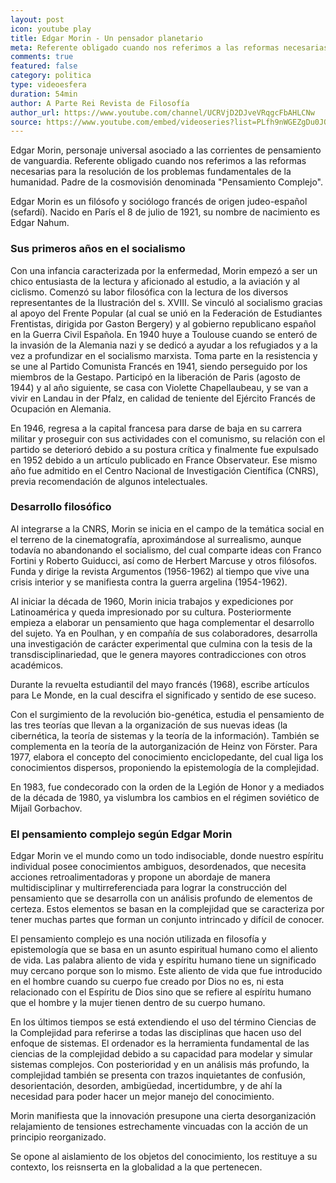 ```yaml
---
layout: post
icon: youtube play
title: Edgar Morin - Un pensador planetario
meta: Referente obligado cuando nos referimos a las reformas necesarias para la resolución de los problemas fundamentales de la humanidad. Padre de la cosmovisión denominada Pensamiento Complejo.
comments: true
featured: false
category: politica
type: videoesfera
duration: 54min
author: A Parte Rei Revista de Filosofía
author_url: https://www.youtube.com/channel/UCRVjD2DJveVRqgcFbAHLCNw
source: https://www.youtube.com/embed/videoseries?list=PLfh9nWGEZgDu0JQbEwZ64HyE9XWGnPafF
---
```


<p class="hyphenate">
	Edgar Morin, personaje universal asociado a las corrientes de pensamiento de vanguardia. Referente obligado cuando nos referimos a las reformas necesarias para la resolución de los problemas fundamentales de la humanidad. Padre de la cosmovisión denominada "Pensamiento Complejo". 
</p>

<p class="hyphenate">
	
Edgar Morin es un filósofo y sociólogo francés de origen judeo-español (sefardí). Nacido en París el 8 de julio de 1921, su nombre de nacimiento es Edgar Nahum.
</p>

<h3>
	

Sus primeros años en el socialismo
</h3>

<p class="hyphenate">
	
Con una infancia caracterizada por la enfermedad, Morin empezó a ser un chico entusiasta de la lectura y aficionado al estudio, a la aviación y al ciclismo. Comenzó su labor filosófica con la lectura de los diversos representantes de la Ilustración del s. XVIII. Se vinculó al socialismo gracias al apoyo del Frente Popular (al cual se unió en la Federación de Estudiantes Frentistas, dirigida por Gaston Bergery) y al gobierno republicano español en la Guerra Civil Española. En 1940 huye a Toulouse cuando se enteró de la invasión de la Alemania nazi y se dedicó a ayudar a los refugiados y a la vez a profundizar en el socialismo marxista. Toma parte en la resistencia y se une al Partido Comunista Francés en 1941, siendo perseguido por los miembros de la Gestapo. Participó en la liberación de Paris (agosto de 1944) y al año siguiente, se casa con Violette Chapellaubeau, y se van a vivir en Landau in der Pfalz, en calidad de teniente del Ejército Francés de Ocupación en Alemania.
</p>

<p class="hyphenate">
	

En 1946, regresa a la capital francesa para darse de baja en su carrera militar y proseguir con sus actividades con el comunismo, su relación con el partido se deterioró debido a su postura crítica y finalmente fue expulsado en 1952 debido a un artículo publicado en France Observateur. Ese mismo año fue admitido en el Centro Nacional de Investigación Científica (CNRS), previa recomendación de algunos intelectuales.
</p>

<h3>
Desarrollo filosófico
</h3>
<p class="hyphenate">
	
Al integrarse a la CNRS, Morin se inicia en el campo de la temática social en el terreno de la cinematografía, aproximándose al surrealismo, aunque todavía no abandonando el socialismo, del cual comparte ideas con Franco Fortini y Roberto Guiducci, así como de Herbert Marcuse y otros filósofos. Funda y dirige la revista Argumentos (1956-1962) al tiempo que vive una crisis interior y se manifiesta contra la guerra argelina (1954-1962).
</p>
<p class="hyphenate">
	

Al iniciar la década de 1960, Morin inicia trabajos y expediciones por Latinoamérica y queda impresionado por su cultura. Posteriormente empieza a elaborar un pensamiento que haga complementar el desarrollo del sujeto. Ya en Poulhan, y en compañía de sus colaboradores, desarrolla una investigación de carácter experimental que culmina con la tesis de la transdisciplinariedad, que le genera mayores contradicciones con otros académicos.
</p>

<p class="hyphenate">
	

Durante la revuelta estudiantil del mayo francés (1968), escribe artículos para Le Monde, en la cual descifra el significado y sentido de ese suceso.
</p>

<p class="hyphenate">
	

Con el surgimiento de la revolución bio-genética, estudia el pensamiento de las tres teorías que llevan a la organización de sus nuevas ideas (la cibernética, la teoría de sistemas y la teoría de la información). También se complementa en la teoría de la autorganización de Heinz von Förster. Para 1977, elabora el concepto del conocimiento enciclopedante, del cual liga los conocimientos dispersos, proponiendo la epistemología de la complejidad.
</p>

<p class="hyphenate">
	

En 1983, fue condecorado con la orden de la Legión de Honor y a mediados de la década de 1980, ya vislumbra los cambios en el régimen soviético de Mijaíl Gorbachov.

</p>

<h3>
	
El pensamiento complejo según Edgar Morin
</h3>

<p class="hyphenate">
	

Edgar Morin ve el mundo como un todo indisociable, donde nuestro espíritu individual posee conocimientos ambiguos, desordenados, que necesita acciones retroalimentadoras y propone un abordaje de manera multidisciplinar y multirreferenciada para lograr la construcción del pensamiento que se desarrolla con un análisis profundo de elementos de certeza. Estos elementos se basan en la complejidad que se caracteriza por tener muchas partes que forman un conjunto intrincado y difícil de conocer.
</p>
<p class="hyphenate">
	

El pensamiento complejo es una noción utilizada en filosofía y epistemología que se basa en un asunto espiritual humano como el aliento de vida. Las palabra aliento de vida y espíritu humano tiene un significado muy cercano porque son lo mismo. Este aliento de vida que fue introducido en el hombre cuando su cuerpo fue creado por Dios no es, ni esta relacionado con el Espíritu de Dios sino que se refiere al espíritu humano que el hombre y la mujer tienen dentro de su cuerpo humano.
</p>
<p class="hyphenate">
	

En los últimos tiempos se está extendiendo el uso del término Ciencias de la Complejidad para referirse a todas las disciplinas que hacen uso del enfoque de sistemas. El ordenador es la herramienta fundamental de las ciencias de la complejidad debido a su capacidad para modelar y simular sistemas complejos. Con posterioridad y en un análisis más profundo, la complejidad también se presenta con trazos inquietantes de confusión, desorientación, desorden, ambigüedad, incertidumbre, y de ahí la necesidad para poder hacer un mejor manejo del conocimiento.
</p>

<p class="hyphenate">
	

Morin manifiesta que la innovación presupone una cierta desorganización relajamiento de tensiones estrechamente vincuadas con la acción de un principio reorganizado.
</p>
<p class="hyphenate">
	

Se opone al aislamiento de los objetos del conocimiento, los restituye a su contexto, los reisnserta en la globalidad a la que pertenecen.
</p>

